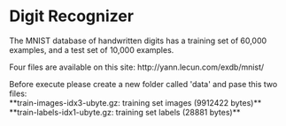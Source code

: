 # Digit Recognizer
 <p>
The MNIST database of handwritten digits has a training set of 60,000 examples, and a test set of 10,000 examples.
  <p/>
  <p>
Four files are available on this site: http://yann.lecun.com/exdb/mnist/ 
  <p/>
Before execute please create a new folder called 'data' and pase this two files: <br/>
 **train-images-idx3-ubyte.gz:  training set images (9912422 bytes)** 
 **train-labels-idx1-ubyte.gz:  training set labels (28881 bytes)**
